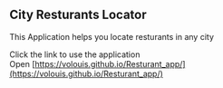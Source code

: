 ## City Resturants Locator

This Application helps you locate resturants in any city

Click the link to use the application<br>
Open [https://volouis.github.io/Resturant_app/](https://volouis.github.io/Resturant_app/) 